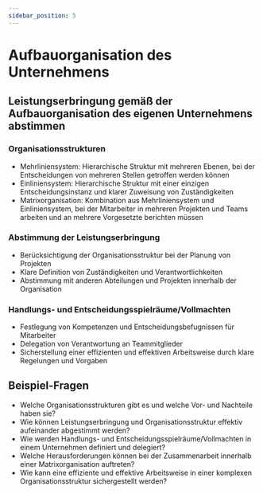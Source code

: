 ```yaml
---
sidebar_position: 5
---
```


# Aufbauorganisation des Unternehmens

<!-- Leistungserbringung gemäß der Aufbauorganisation des eigenen Unternehmens abstimmen, z. B.
Mehrliniensystem, Einliniensystem, Matrixorganisation

-   Handlungs- und Entscheidungsspielräume/Vollmachten -->

## Leistungserbringung gemäß der Aufbauorganisation des eigenen Unternehmens abstimmen

### Organisationsstrukturen

-   Mehrliniensystem: Hierarchische Struktur mit mehreren Ebenen, bei der Entscheidungen von mehreren Stellen getroffen werden können
-   Einliniensystem: Hierarchische Struktur mit einer einzigen Entscheidungsinstanz und klarer Zuweisung von Zuständigkeiten
-   Matrixorganisation: Kombination aus Mehrliniensystem und Einliniensystem, bei der Mitarbeiter in mehreren Projekten und Teams arbeiten und an mehrere Vorgesetzte berichten müssen

### Abstimmung der Leistungserbringung

-   Berücksichtigung der Organisationsstruktur bei der Planung von Projekten
-   Klare Definition von Zuständigkeiten und Verantwortlichkeiten
-   Abstimmung mit anderen Abteilungen und Projekten innerhalb der Organisation

### Handlungs- und Entscheidungsspielräume/Vollmachten

-   Festlegung von Kompetenzen und Entscheidungsbefugnissen für Mitarbeiter
-   Delegation von Verantwortung an Teammitglieder
-   Sicherstellung einer effizienten und effektiven Arbeitsweise durch klare Regelungen und Vorgaben

## Beispiel-Fragen

-   Welche Organisationsstrukturen gibt es und welche Vor- und Nachteile haben sie?
-   Wie können Leistungserbringung und Organisationsstruktur effektiv aufeinander abgestimmt werden?
-   Wie werden Handlungs- und Entscheidungsspielräume/Vollmachten in einem Unternehmen definiert und delegiert?
-   Welche Herausforderungen können bei der Zusammenarbeit innerhalb einer Matrixorganisation auftreten?
-   Wie kann eine effiziente und effektive Arbeitsweise in einer komplexen Organisationsstruktur sichergestellt werden?
